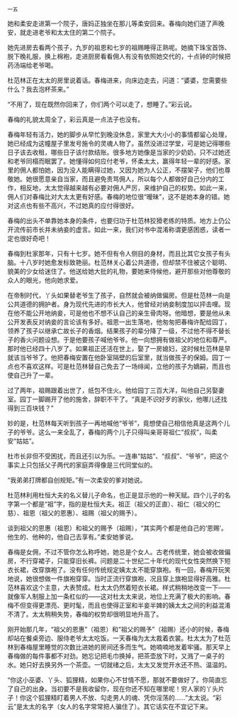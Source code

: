     一五 

   她和柔安走进第一个院子，唐妈正独坐在那儿等柔安回来。春梅向她们道了声晚安，就走进老爷和太太住的第二个院子。

   她先进房去看两个孩子，九岁的祖恩和七岁的祖赐睡得正熟呢。她摘下珠宝首饰、脱下晚礼服，换上棉袍，走进厨房看看佣人有没有依照她交代的，十点钟的时候把药汤端给老爷喝。

   杜范林正在太太的房里说着话。春梅进来，向床边走去，问道：“婆婆，您需要些什么？我去泡杯茶来。”

   “不用了，现在既然你回来了，你们两个可以走了，想睡了。”彩云说。

   春梅的礼貌太周全了，彩云真是一点法子也没有。

   春梅年轻有活力，她的脚步从早忙到晚没休息，家里大大小小的事情都留心处理，她已经成为这幢屋子里发号施令的灵魂人物了。虽然没进过学堂，可是她记得哪些日子该去收租，哪些日子该付款结账。很多地方她像是当家的少奶奶，只不过她还和老爷同榻而眠罢了。她懂得如何应付老爷，怀柔太太，赢得年轻一辈的好感。家里的佣人都怕她，因为没人能瞒得过她，又因为她为人公正，不摆架子，他们也尊敬她。她很愿意亲自当家，而且避免责骂佣人，所以每个人都做好自己分内的工作，相反地，太太觉得越来越有必要对佣人严厉，来维护自己的权势。如此一来，佣人们对春梅比对大太太更有好感。春梅的地位很“暧昧”，这不是她本身的错。她对这点也有些不高兴，不过她真的应付得很好。

   春梅的出头不单靠她本身的条件，也要归功于杜范林狡猾老练的特质。地方上仍公开流传前市长并未纳妾的虚言。如此一来，我们对书中混淆称谓更感困惑，读者一定也很好奇吧！

   春梅到杜家那年，只有十七岁。她不但有令人侧目的身材，而且比其它女孩子有头脑。十八岁时她愈发标致艳丽。杜范林关心着公共道德，但却禁不住被这个聪明、貌美的少女给迷住了。他送给她大批的礼物，要她来侍候他，避开那些对他尊敬的众人的眼光，他向她求爱。

   在帝制时代，丫头如果替老爷生了孩子，自然就会被纳做偏房。但是杜范林一向是公共道德的拥护者。身为现代先进的市长大人，他曾经对纳妾制度加以抨击哩。现在他不能公开地纳妾，可是他也不想不认自己的亲生骨肉呀。他暗想，要是他从未公开发表反对纳妾的言论该有多好。祖恩一出生落地，他匆匆把春梅许配给园丁，领养了孩子以继承亡故长子的香烟。结果孩子的辈分降了一级，不过他不得不替长子的香火问题设想。于是他要孩子喊他爷爷。他一向想拥有做祖父的地位和尊严。那时他已经四十八岁了。如果祖正还活在世上，娶了一房媳妇，这时候杜范林是早就该当爷爷了。他把春梅安置在他卧室隔壁的后室里，就当做孩子的保姆。园丁一点也不喜欢这样。可是杜范林替自己免去了一场绯闻，立他的孩子为嫡嗣，而且也使自己升了一辈。

   过了两年，祖赐跟着出世了，纸包不住火。他给园丁三百大洋，叫他自己另娶妻室。园丁一脚踢开了他的施舍，辞职不干了。“真是不识好歹的家伙，他哪儿还找得到三百块钱？”

   妙的是，杜范林每天听到孩子一再地喊他“爷爷”，竟想使自己相信他真是这两个儿子的爷爷。这么一来全乱了，春梅的两个儿子只得叫亲哥哥祖仁“叔叔”，叫柔安“姑姑”。

   杜市长非但不受困扰，而且还引以为乐。一连串“姑姑”、“叔叔”、“爷爷”，把这个事实上只包括父子两代的家庭弄得像是三代同堂似的。

   “我弟弟打牌都自创规矩。”有一次柔安的爹对她说。

   杜范林利用杜恒大夫的名义替儿子命名，也正是显示他的一种天赋。四个儿子的名字第一个都是“祖”字，指的是杜恒大夫。祖正（祖父的正直）、祖仁（祖父的仁慈）、祖恩（祖父的恩惠）、祖赐（祖父的赐予）。

   谈到祖父的恩惠（祖恩）和祖父的赐予（祖赐），“其实两个都是他自己的‘恩赐’。他生的、他种的，他自己去享有。”柔安她爹说。

   春梅是女佣，不过不管你怎么称呼她，她总是个女人。古老传统里，她会被收做偏房，不行穿裙子，只能穿旧长裤。问题是二十世纪二十年代的现代女性突然换下短衣长裙，改穿旗袍了。没有任何传统规定姨太太不能穿旗袍。有一回，春梅开玩笑地说，她很想做一件旗袍穿穿。当时正流行穿旗袍，况且穿上旗袍显得好高雅。杜范林喜欢这个主意，大表赞成。杜太太仍然着短衣长裙。样式稍稍地改变一下——就像军人制服上加一条杠似的——这对杜太太来说，地位上充满了极大的影响。春梅不但变得更漂亮、更时髦，而且也使得正室和半妾半婢的姨太太之间的利益混淆不清了。太太稍稍失势，春梅的权势却很明显地升高了。

   刚开始那几年，“祖父的恩惠”（祖恩）和“祖父的赐予”（祖赐）还小的时候，春梅却站在餐桌旁边、服侍老爷太太吃饭。一天春梅为太太裁着衣裳。杜太太为了杜范林到春梅屋里睡觉的次数比进她的房间还多而生气。她喃喃地发着牢骚。那天早上春梅做的每件事都不对劲。她忘记把毛巾换掉，把茶壶放下时，又溅了一桌子的水。她只好去换另外一个茶壶。一切就绪之后，太太又发觉开水还不热、温温的。

   “你这小巫婆、丫头、狐狸精，如果你心不甘情不愿，那就不要做好了。你简直忘了自己的出身。当初要不是我收留你，现在你还不知在哪里呢！穷人家的丫头片子！你这个狐狸精盯着男人不放、勾走男人的魂、凭你淫荡的……”太太说。“彩云”是太太的名字（女人的名字常常把人骗住了）。其它话实在不宜记下来。

